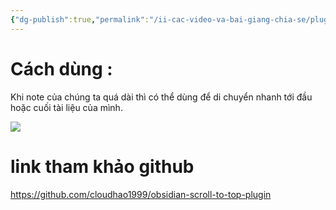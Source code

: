 ```yaml
---
{"dg-publish":true,"permalink":"/ii-cac-video-va-bai-giang-chia-se/plugin-scroll-to-top-plugin/","dgPassFrontmatter":true,"noteIcon":"1","created":"","updated":""}
---
```



# Cách dùng :

Khi note của chúng ta quá dài thì có thể dùng để di chuyển nhanh tới đầu hoặc cuối tài liệu của mình.

![](https://i.imgur.com/zIcUvkx.png)

# link tham khảo github
https://github.com/cloudhao1999/obsidian-scroll-to-top-plugin